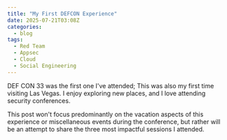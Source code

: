 ```yaml
---
title: "My First DEFCON Experience"
date: 2025-07-21T03:08Z
categories:
  - blog
tags:
  - Red Team
  - Appsec
  - Cloud
  - Social Engineering
---
```


DEF CON 33 was the first one I've attended; This was also my first time visiting Las Vegas. I enjoy exploring new places, and I love attending security conferences. 

This post won't focus predominantly on the vacation aspects of this experience or miscellaneous events during the conference, but rather will be an attempt to share the three most impactful sessions I attended.  
